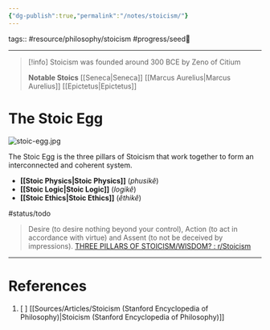 ```yaml
---
{"dg-publish":true,"permalink":"/notes/stoicism/"}
---
```



tags:: #resource/philosophy/stoicism #progress/seed🌱 

---

> [!info]
> Stoicism was founded around 300 BCE by Zeno of Citium
> 
> **Notable Stoics**
> [[Seneca\|Seneca]]
> [[Marcus Aurelius\|Marcus Aurelius]]
> [[Epictetus\|Epictetus]]

# The Stoic Egg
![stoic-egg.jpg](/img/user/Utilities/Attachments/stoic-egg.jpg)

The Stoic Egg is the three pillars of Stoicism that work together to form an interconnected and coherent system.

- **[[Stoic Physics\|Stoic Physics]]** (_phusikê_)
- **[[Stoic Logic\|Stoic Logic]]** (_logikê_)
- **[[Stoic Ethics\|Stoic Ethics]]** (_êthikê_)

#status/todo  
> Desire (to desire nothing beyond your control), Action (to act in accordance with virtue) and Assent (to not be deceived by impressions).
> [THREE PILLARS OF STOICISM/WISDOM? : r/Stoicism](https://www.reddit.com/r/Stoicism/comments/5vtorw/three_pillars_of_stoicismwisdom/)


---
# References
1. [ ] [[Sources/Articles/Stoicism (Stanford Encyclopedia of Philosophy)\|Stoicism (Stanford Encyclopedia of Philosophy)]]